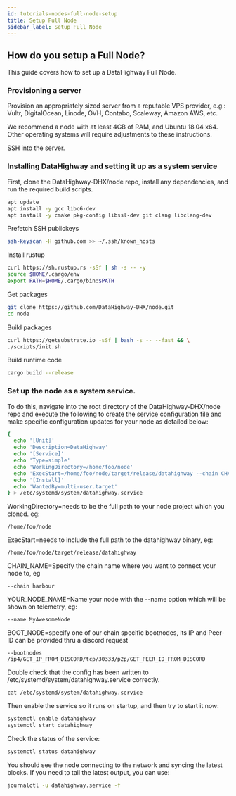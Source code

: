 ```yaml
---
id: tutorials-nodes-full-node-setup
title: Setup Full Node
sidebar_label: Setup Full Node
---
```


## How do you setup a Full Node?

This guide covers how to set up a DataHighway Full Node.


### Provisioning a server

Provision an appropriately sized server from a reputable VPS provider, e.g.: Vultr, DigitalOcean, Linode, OVH, Contabo, Scaleway, Amazon AWS, etc.

We recommend a node with at least 4GB of RAM, and Ubuntu 18.04 x64. Other operating systems will require adjustments to these instructions.

SSH into the server.

### Installing DataHighway and setting it up as a system service

First, clone the DataHighway-DHX/node repo, install any dependencies, and run the required build scripts.

```bash
apt update
apt install -y gcc libc6-dev
apt install -y cmake pkg-config libssl-dev git clang libclang-dev
```

Prefetch SSH publickeys

```bash
ssh-keyscan -H github.com >> ~/.ssh/known_hosts
```

Install rustup

```bash
curl https://sh.rustup.rs -sSf | sh -s -- -y
source $HOME/.cargo/env
export PATH=$HOME/.cargo/bin:$PATH
```

Get packages

```bash
git clone https://github.com/DataHighway-DHX/node.git
cd node
```

Build packages

```bash
curl https://getsubstrate.io -sSf | bash -s -- --fast && \
./scripts/init.sh
```

Build runtime code

```bash
cargo build --release
```


### Set up the node as a system service. 
To do this, navigate into the root directory of the DataHighway-DHX/node repo and execute the following to create the service configuration file and make specific configuration updates for your node as detailed below:

```bash
{
  echo '[Unit]'
  echo 'Description=DataHighway'
  echo '[Service]'
  echo 'Type=simple'
  echo 'WorkingDirectory=/home/foo/node'
  echo 'ExecStart=/home/foo/node/target/release/datahighway --chain CHAIN_NAME  --bootnodes BOOT_NODE --name YOUR_NODE_NAME'
  echo '[Install]'
  echo 'WantedBy=multi-user.target'
} > /etc/systemd/system/datahighway.service
```

WorkingDirectory=needs to be the full path to your node project which you cloned. eg:
```
/home/foo/node
```

ExecStart=needs to include the full path to the datahighway binary, eg:
```
/home/foo/node/target/release/datahighway 
```

CHAIN_NAME=Specify the chain name where you want to connect your node to, eg
```
--chain harbour
```

YOUR_NODE_NAME=Name your node with the --name option which will be shown on telemetry, eg:
```
--name MyAwesomeNode
```
BOOT_NODE=specify one of our chain specific bootnodes, its IP and Peer-ID can be provided thru a discord request
```
--bootnodes /ip4/GET_IP_FROM_DISCORD/tcp/30333/p2p/GET_PEER_ID_FROM_DISCORD
```


Double check that the config has been written to /etc/systemd/system/datahighway.service correctly.
```
cat /etc/systemd/system/datahighway.service
```

Then enable the service so it runs on startup, and then try to start it now:

```bash
systemctl enable datahighway
systemctl start datahighway
```

Check the status of the service:

```bash
systemctl status datahighway
```

You should see the node connecting to the network and syncing the latest blocks. If you need to tail the latest output, you can use:

```bash
journalctl -u datahighway.service -f
```